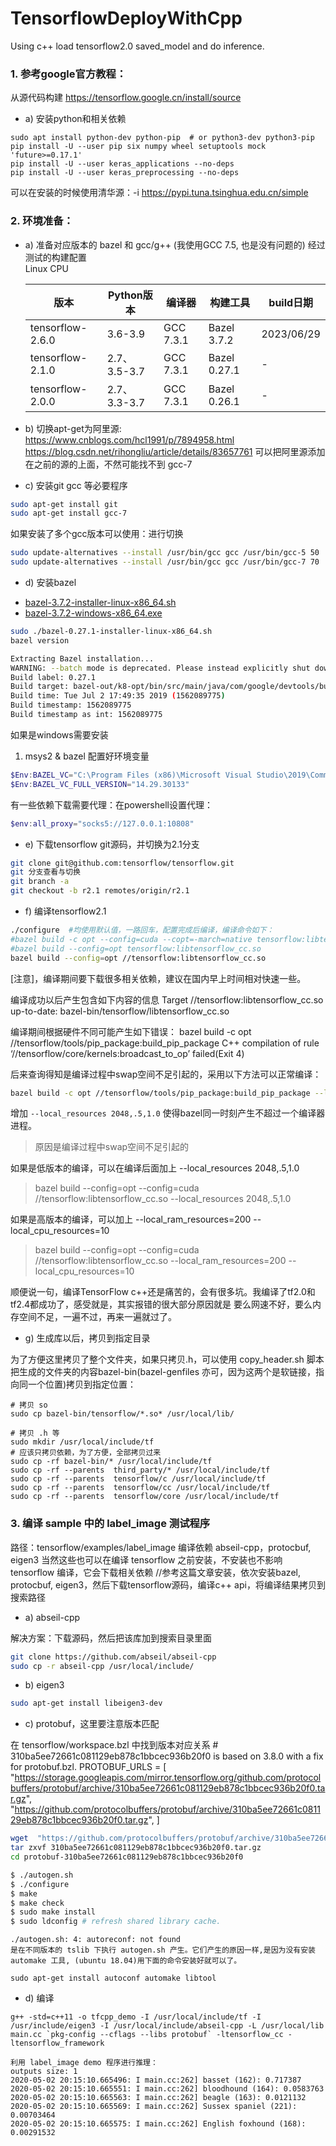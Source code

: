 # TensorflowDeployWithCpp
Using c++ load tensorflow2.0 saved_model and do inference.

###	1. 参考google官方教程：
从源代码构建 https://tensorflow.google.cn/install/source

* a) 安装python和相关依赖 	
```
sudo apt install python-dev python-pip  # or python3-dev python3-pip
pip install -U --user pip six numpy wheel setuptools mock 'future>=0.17.1'
pip install -U --user keras_applications --no-deps
pip install -U --user keras_preprocessing --no-deps
```
可以在安装的时候使用清华源：-i https://pypi.tuna.tsinghua.edu.cn/simple

### 2. 环境准备：

* a) 准备对应版本的 bazel 和 gcc/g++ (我使用GCC 7.5, 也是没有问题的)
经过测试的构建配置    
Linux CPU    

    |版本|Python版本|编译器|构建工具|build日期|
    |---|----|---|---|---|
    |tensorflow-2.6.0|3.6-3.9|GCC 7.3.1|Bazel 3.7.2|2023/06/29|
    |tensorflow-2.1.0|2.7、3.5-3.7|GCC 7.3.1|Bazel 0.27.1|-|
    |tensorflow-2.0.0|2.7、3.3-3.7|GCC 7.3.1|Bazel 0.26.1|-|

* b)	切换apt-get为阿里源:         
https://www.cnblogs.com/hcl1991/p/7894958.html
https://blog.csdn.net/rihongliu/article/details/83657761
可以把阿里源添加在之前的源的上面，不然可能找不到 gcc-7

* c) 安装git gcc 等必要程序

``` bash
sudo apt-get install git
sudo apt-get install gcc-7
```

如果安装了多个gcc版本可以使用：进行切换

```bash
sudo update-alternatives --install /usr/bin/gcc gcc /usr/bin/gcc-5 50 
sudo update-alternatives --install /usr/bin/gcc gcc /usr/bin/gcc-7 70 
```

* d) 安装bazel

- [bazel-3.7.2-installer-linux-x86_64.sh](https://github.com/bazelbuild/bazel/releases/download/3.7.2/bazel-3.7.2-installer-linux-x86_64.sh)
- [bazel-3.7.2-windows-x86_64.exe](https://github.com/bazelbuild/bazel/releases/download/3.7.2/bazel-3.7.2-windows-x86_64.exe)

```bash
sudo ./bazel-0.27.1-installer-linux-x86_64.sh
bazel version

Extracting Bazel installation...
WARNING: --batch mode is deprecated. Please instead explicitly shut down your Bazel server using the command "bazel shutdown".
Build label: 0.27.1
Build target: bazel-out/k8-opt/bin/src/main/java/com/google/devtools/build/lib/bazel/BazelServer_deploy.jar
Build time: Tue Jul 2 17:49:35 2019 (1562089775)
Build timestamp: 1562089775
Build timestamp as int: 1562089775
```

如果是windows需要安装

1. msys2 & bazel 配置好环境变量

```powershell
$Env:BAZEL_VC="C:\Program Files (x86)\Microsoft Visual Studio\2019\Community\VC\"
$Env:BAZEL_VC_FULL_VERSION="14.29.30133"
```

有一些依赖下载需要代理：在powershell设置代理：

```powershell
$env:all_proxy="socks5://127.0.0.1:10808"
```

* e) 下载tensorflow git源码，并切换为2.1分支

``` bash
git clone git@github.com:tensorflow/tensorflow.git
git 分支查看与切换
git branch -a
git checkout -b r2.1 remotes/origin/r2.1
```

* f) 编译tensorflow2.1

``` bash
./configure  #均使用默认值，一路回车，配置完成后编译，编译命令如下：
#bazel build -c opt --config=cuda --copt=-march=native tensorflow:libtensorflow_cc.so
#bazel build --config=opt tensorflow:libtensorflow_cc.so
bazel build --config=opt //tensorflow:libtensorflow_cc.so
```

[注意]，编译期间要下载很多相关依赖，建议在国内早上时间相对快速一些。

编译成功以后产生包含如下内容的信息
Target //tensorflow:libtensorflow_cc.so up-to-date:
  bazel-bin/tensorflow/libtensorflow_cc.so

编译期间根据硬件不同可能产生如下错误：
bazel build -c opt //tensorflow/tools/pip_package:build_pip_package
C++ compilation of rule ‘//tensorflow/core/kernels:broadcast_to_op’ failed(Exit 4)

后来查询得知是编译过程中swap空间不足引起的，采用以下方法可以正常编译：

```bash
bazel build -c opt //tensorflow/tools/pip_package:build_pip_package --local_resources 2048,.5,1.0
```

增加 `--local_resources 2048,.5,1.0` 使得bazel同一时刻产生不超过一个编译器进程。

> 原因是编译过程中swap空间不足引起的

如果是低版本的编译，可以在编译后面加上 --local_resources 2048,.5,1.0
> bazel build --config=opt --config=cuda //tensorflow:libtensorflow_cc.so --local_resources 2048,.5,1.0

如果是高版本的编译，可以加上 --local_ram_resources=200 --local_cpu_resources=10

> bazel build --config=opt --config=cuda //tensorflow:libtensorflow_cc.so --local_ram_resources=200 --local_cpu_resources=10

顺便说一句，编译TensorFlow c++还是痛苦的，会有很多坑。我编译了tf2.0和tf2.4都成功了，感受就是，其实报错的很大部分原因就是 要么网速不好，要么内存空间不足，一遍不过，再来一遍就过了。


* g) 生成库以后，拷贝到指定目录

为了方便这里拷贝了整个文件夹，如果只拷贝.h，可以使用 copy_header.sh 脚本
把生成的文件夹的内容bazel-bin(bazel-genfiles 亦可，因为这两个是软链接，指向同一个位置)拷贝到指定位置：

```
# 拷贝 so
sudo cp bazel-bin/tensorflow/*.so* /usr/local/lib/

# 拷贝 .h 等
sudo mkdir /usr/local/include/tf
# 应该只拷贝依赖，为了方便，全部拷贝过来
sudo cp -rf bazel-bin/* /usr/local/include/tf   
sudo cp -rf --parents  third_party/* /usr/local/include/tf    
sudo cp -rf --parents  tensorflow/c /usr/local/include/tf    
sudo cp -rf --parents  tensorflow/cc /usr/local/include/tf    
sudo cp -rf --parents  tensorflow/core /usr/local/include/tf   
```

### 3. 编译 sample 中的 label_image 测试程序

路径：tensorflow/examples/label_image
编译依赖 abseil-cpp，protocbuf, eigen3 当然这些也可以在编译 tensorflow 之前安装，不安装也不影响 tensorflow 编译，它会下载相关依赖
//参考这篇文章安装，依次安装bazel, protocbuf, eigen3，然后下载tensorflow源码，编译c++ api，将编译结果拷贝到搜索路径

* a) abseil-cpp

解决方案：下载源码，然后把该库加到搜索目录里面

``` bash
git clone https://github.com/abseil/abseil-cpp
sudo cp -r abseil-cpp /usr/local/include/
```

* b) eigen3

``` bash
sudo apt-get install libeigen3-dev
````

* c) protobuf，这里要注意版本匹配

在 tensorflow/workspace.bzl
中找到版本对应关系
    # 310ba5ee72661c081129eb878c1bbcec936b20f0 is based on 3.8.0 with a fix for protobuf.bzl.
    PROTOBUF_URLS = [
        "https://storage.googleapis.com/mirror.tensorflow.org/github.com/protocolbuffers/protobuf/archive/310ba5ee72661c081129eb878c1bbcec936b20f0.tar.gz",
        "https://github.com/protocolbuffers/protobuf/archive/310ba5ee72661c081129eb878c1bbcec936b20f0.tar.gz",
    ]

``` bash
wget  "https://github.com/protocolbuffers/protobuf/archive/310ba5ee72661c081129eb878c1bbcec936b20f0.tar.gz"
tar zxvf 310ba5ee72661c081129eb878c1bbcec936b20f0.tar.gz
cd protobuf-310ba5ee72661c081129eb878c1bbcec936b20f0

$ ./autogen.sh
$ ./configure
$ make
$ make check
$ sudo make install
$ sudo ldconfig # refresh shared library cache.
```
```
./autogen.sh: 4: autoreconf: not found
是在不同版本的 tslib 下执行 autogen.sh 产生。它们产生的原因一样,是因为没有安装automake 工具, (ubuntu 18.04)用下面的命令安装好就可以了。

sudo apt-get install autoconf automake libtool
```

* d) 编译

```
g++ -std=c++11 -o tfcpp_demo -I /usr/local/include/tf -I /usr/include/eigen3 -I /usr/local/include/abseil-cpp -L /usr/local/lib main.cc `pkg-config --cflags --libs protobuf` -ltensorflow_cc -ltensorflow_framework   
```
```
利用 label_image demo 程序进行推理：
outputs size: 1
2020-05-02 20:15:10.665496: I main.cc:262] basset (162): 0.717387
2020-05-02 20:15:10.665551: I main.cc:262] bloodhound (164): 0.0583763
2020-05-02 20:15:10.665563: I main.cc:262] beagle (163): 0.0121132
2020-05-02 20:15:10.665569: I main.cc:262] Sussex spaniel (221): 0.00703464
2020-05-02 20:15:10.665575: I main.cc:262] English foxhound (168): 0.00291532
```